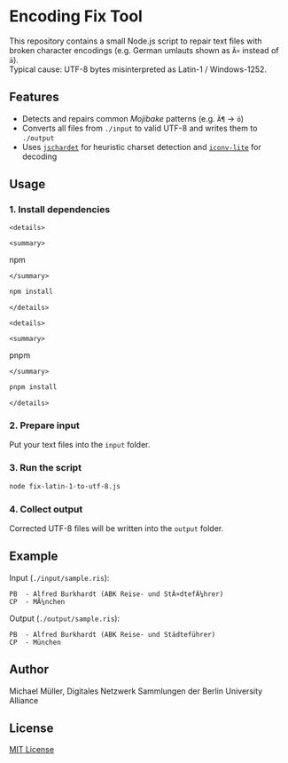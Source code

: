 # Encoding Fix Tool

This repository contains a small Node.js script to repair text files
with broken character encodings (e.g. German umlauts shown as `Ã¤`
instead of `ä`).\
Typical cause: UTF-8 bytes misinterpreted as Latin-1 / Windows-1252.

## Features

-   Detects and repairs common *Mojibake* patterns (e.g. `Ã¶` → `ö`)
-   Converts all files from `./input` to valid UTF-8 and writes them to
    `./output`
-   Uses [`jschardet`](https://www.npmjs.com/package/jschardet) for
    heuristic charset detection and
    [`iconv-lite`](https://www.npmjs.com/package/iconv-lite) for
    decoding

## Usage

### 1. Install dependencies

```{=html}
<details>
```
```{=html}
<summary>
```
npm
```{=html}
</summary>
```
``` bash
npm install
```

```{=html}
</details>
```
```{=html}
<details>
```
```{=html}
<summary>
```
pnpm
```{=html}
</summary>
```
``` bash
pnpm install
```

```{=html}
</details>
```
### 2. Prepare input

Put your text files into the `input` folder.

### 3. Run the script

``` bash
node fix-latin-1-to-utf-8.js
```

### 4. Collect output

Corrected UTF-8 files will be written into the `output` folder.

## Example

Input (`./input/sample.ris`):

    PB  - Alfred Burkhardt (ABK Reise- und StÃ¤dtefÃ¼hrer)
    CP  - MÃ¼nchen

Output (`./output/sample.ris`):

    PB  - Alfred Burkhardt (ABK Reise- und Städteführer)
    CP  - München

## Author

Michael Müller, Digitales Netzwerk Sammlungen der Berlin University
Alliance

## License

[MIT License](https://opensource.org/licenses/MIT)
